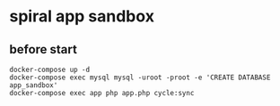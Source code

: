 # spiral app sandbox


## before start
```shell
docker-compose up -d
docker-compose exec mysql mysql -uroot -proot -e 'CREATE DATABASE app_sandbox'
docker-compose exec app php app.php cycle:sync
```
